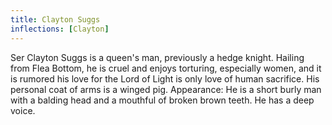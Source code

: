 ```yaml
---
title: Clayton Suggs
inflections: [Clayton]
---
```


Ser Clayton Suggs is a queen's man, previously a hedge knight. Hailing from Flea Bottom, he is cruel and enjoys torturing, especially women, and it is rumored his love for the Lord of Light is only love of human sacrifice. His personal coat of arms is a winged pig. Appearance: He is a short burly man with a balding head and a mouthful of broken brown teeth. He has a deep voice. 


